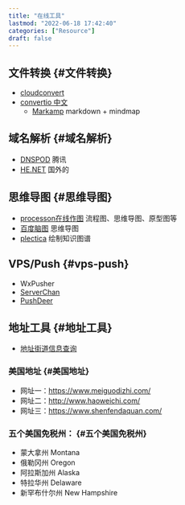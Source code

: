 ```yaml
---
title: "在线工具"
lastmod: "2022-06-18 17:42:40"
categories: ["Resource"]
draft: false
---
```


## 文件转换 {#文件转换}

-   [cloudconvert](https://cloudconvert.com/)
-   [convertio 中文](https://convertio.co/zh/)
    -   [Markamp](<https://markmap.js.org/>) markdown + mindmap


## 域名解析 {#域名解析}

-   [DNSPOD](<https://console.dnspod.cn/dns/>) 腾讯
-   [HE.NET](<https://dns.he.net/>) 国外的


## 思维导图 {#思维导图}

-   [processon在线作图](https://www.processon.com/-) 流程图、思维导图、原型图等
-   [百度脑图](https://naotu.baidu.com) 思维导图
-   [plectica](https://plectica.com) 绘制知识图谱


## VPS/Push {#vps-push}

-   WxPusher
-   [ServerChan](https://sct.ftqq.com/)
-   [PushDeer](http://www.pushdeer.com/)


## 地址工具 {#地址工具}

-   [地址街道信息查询](https://scorpionfree98.github.io/fetch_address_detail/Geocoder.html)


### 美国地址 {#美国地址}

-   网址一：<https://www.meiguodizhi.com/>
-   网址二：<http://www.haoweichi.com/>
-   网址三：<https://www.shenfendaquan.com/>


### 五个美国免税州： {#五个美国免税州}

-   蒙大拿州 Montana
-   俄勒冈州 Oregon
-   阿拉斯加州 Alaska
-   特拉华州 Delaware
-   新罕布什尔州 New Hampshire